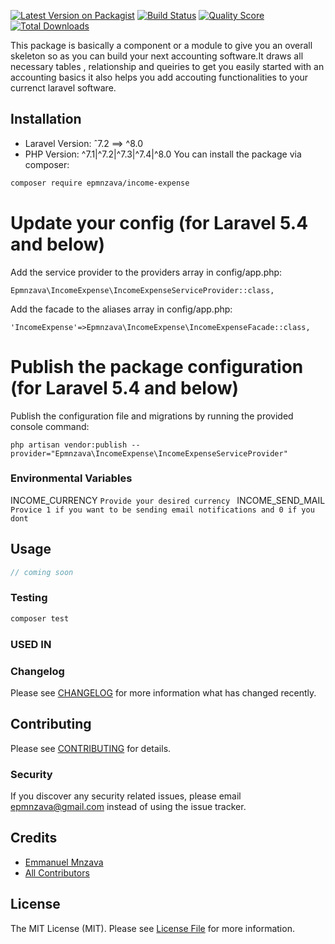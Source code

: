 
[![Latest Version on Packagist](https://img.shields.io/packagist/v/epmnzava/income-expense.svg?style=flat-square)](https://packagist.org/packages/epmnzava/income-expense)
[![Build Status](https://img.shields.io/travis/epmnzava/income-expense/master.svg?style=flat-square)](https://travis-ci.org/epmnzava/income-expense)
[![Quality Score](https://img.shields.io/scrutinizer/g/dbrax/income-expense.svg?style=flat-square)](https://scrutinizer-ci.com/g/dbrax/income-expense)
[![Total Downloads](https://img.shields.io/packagist/dt/epmnzava/income-expense.svg?style=flat-square)](https://packagist.org/packages/epmnzava/income-expense)

This package is basically a component or a module to give you an overall skeleton so as you can build your next accounting software.It draws all necessary tables , relationship and queiries to get you easily started with an accounting basics it also helps you  add accouting functionalities to your currenct laravel software.
## Installation

- Laravel Version: ˆ7.2 ==> ^8.0
- PHP Version: ^7.1|^7.2|^7.3|^7.4|^8.0
You can install the package via composer:

```bash
composer require epmnzava/income-expense
```

# Update your config (for Laravel 5.4 and below)
Add the service provider to the providers array in config/app.php:
```
Epmnzava\IncomeExpense\IncomeExpenseServiceProvider::class,
```
Add the facade to the aliases array in config/app.php:
```
'IncomeExpense'=>Epmnzava\IncomeExpense\IncomeExpenseFacade::class,
```

# Publish the package configuration (for Laravel 5.4 and below)
Publish the configuration file and migrations by running the provided console command:
```
php artisan vendor:publish --provider="Epmnzava\IncomeExpense\IncomeExpenseServiceProvider"
```
### Environmental Variables

INCOME_CURRENCY `Provide your desired currency `
INCOME_SEND_MAIL `Provice 1 if you want to be sending email notifications and 0 if you dont`


## Usage

``` php
// coming soon

```

### Testing

``` bash
composer test
```

### USED IN

### Changelog

Please see [CHANGELOG](CHANGELOG.md) for more information what has changed recently.

## Contributing

Please see [CONTRIBUTING](CONTRIBUTING.md) for details.

### Security

If you discover any security related issues, please email epmnzava@gmail.com instead of using the issue tracker.

## Credits

- [Emmanuel Mnzava](https://github.com/dbrax)
- [All Contributors](../../contributors)

## License

The MIT License (MIT). Please see [License File](LICENSE.md) for more information.

